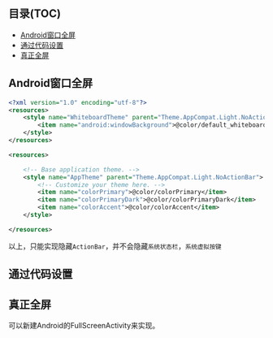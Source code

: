 <!-- TOC titleSize:2 depthFrom:1 depthTo:6 withLinks:1 updateOnSave:1 orderedList:0 -->

## 目录(TOC)
- [Android窗口全屏](#android窗口全屏)
- [通过代码设置](#通过代码设置)
- [真正全屏](#真正全屏)

<!-- /TOC -->

## Android窗口全屏

```xml
<?xml version="1.0" encoding="utf-8"?>
<resources>
    <style name="WhiteboardTheme" parent="Theme.AppCompat.Light.NoActionBar" >
        <item name="android:windowBackground">@color/default_whiteboard_bg_color</item>
    </style>
</resources>
```

```xml
<resources>

    <!-- Base application theme. -->
    <style name="AppTheme" parent="Theme.AppCompat.Light.NoActionBar">
        <!-- Customize your theme here. -->
        <item name="colorPrimary">@color/colorPrimary</item>
        <item name="colorPrimaryDark">@color/colorPrimaryDark</item>
        <item name="colorAccent">@color/colorAccent</item>
    </style>

</resources>
```

以上，只能实现隐藏`ActionBar`，并不会隐藏`系统状态栏`，`系统虚拟按键`

## 通过代码设置

## 真正全屏

可以新建Android的FullScreenActivity来实现。
